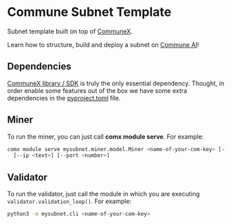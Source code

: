 # Commune Subnet Template

Subnet template built on top of [CommuneX][communex].

Learn how to structure, build and deploy a subnet on [Commune AI][commune-ai]!

## Dependencies

[CommuneX library / SDK][communex] is truly the only essential dependency.
Thought, in order enable some features out of the box we have some extra
dependencies in the [pyproject.toml](./pyproject.toml) file.

## Miner

To run the miner, you can just call **comx module serve**. For example:

```sh
comx module serve mysubnet.miner.model.Miner <name-of-your-com-key> [--subnets-whitelist <your-subnet-netuid>] \
  [--ip <text>] [--port <number>]
```

## Validator

To run the validator, just call the module in which you are executing
`validator.validation_loop()`. For example:

```sh
python3 -m mysubnet.cli <name-of-your-com-key>
```

[communex]: https://github.com/agicommies/communex
[commune-ai]: https://communeai.org/
